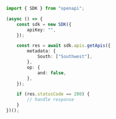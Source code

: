 <!-- Start SDK Example Usage -->


```typescript
import { SDK } from "openapi";

(async () => {
    const sdk = new SDK({
        apiKey: "",
    });

    const res = await sdk.apis.getApis({
        metadata: {
            South: ["Southwest"],
        },
        op: {
            and: false,
        },
    });

    if (res.statusCode == 200) {
        // handle response
    }
})();

```
<!-- End SDK Example Usage -->